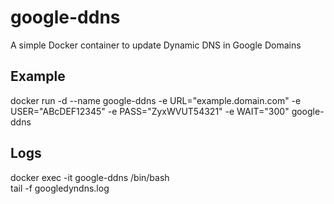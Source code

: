 # google-ddns
A simple Docker container to update Dynamic DNS in Google Domains

## Example ##
docker run -d --name google-ddns -e URL="example.domain.com" -e USER="ABcDEF12345" -e PASS="ZyxWVUT54321" -e WAIT="300" google-ddns

## Logs ##
docker exec -it google-ddns /bin/bash\
tail -f googledyndns.log
